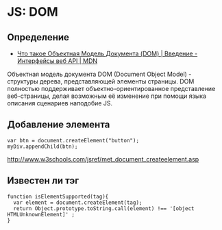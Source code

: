 # JS: DOM

## Определение

 - [Что такое Объектная Модель Документа (DOM) | Введение - Интерфейсы веб API | MDN](https://developer.mozilla.org/ru/docs/Web/API/Document_Object_Model/Introduction#что_такое_объектная_модель_документа_dom)

Объектная модель документа DOM (Document Object Model) - структуры дерева, представляющей элементы страницы. DOM полностью поддерживает объектно-ориентированное представление веб-страницы, делая возможным её изменение при помощи языка описания сценариев наподобие JS.

## Добавление элемента

```
var btn = document.createElement("button");
myDiv.appendChild(btn);
```

http://www.w3schools.com/jsref/met_document_createelement.asp

## Известен ли тэг

```
function isElementSupported(tag){
  var element = document.createElement(tag);
  return Object.prototype.toString.call(element) !== '[object HTMLUnknownElement]' ;
}
```
